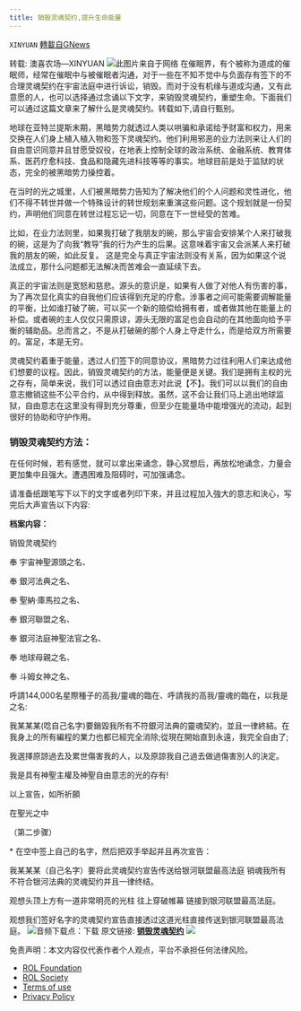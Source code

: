 ```yaml
---
title: 销毁灵魂契约,提升生命能量
---
```

`XINYUAN` [轉載自GNews](https://gnews.org/zh-hans/2149696/)

转载: 澳喜农场—XINYUAN
![](https://assets.gnews.org/wp-content/uploads/2022/03/pentecost-ge1cb92e74_1920-1.jpg)此图片来自于网络 
在催眠界，有个被称为道成的催眠师，经常在催眠中与被催眠者沟通，对于一些在不知不觉中与负面存有签下的不合理灵魂契约在宇宙法庭中进行诉讼，销毁。而对于没有机缘与道成沟通，又有此意愿的人，也可以选择通过念诵以下文字，来销毁灵魂契约，重塑生命。下面我们可以通过这篇文章来了解什么是灵魂契约。转载如下,请自行甄别。

地球在亚特兰提斯末期，黑暗势力就透过人类以哄骗和承诺给予财富和权力，用来交换在人们身上植入植入物和签下灵魂契约。他们利用邪恶的业力法则来让人们的自由意识同意并且甘愿受奴役，在地表上控制全球的政治系统、金融系统、教育体系、医药疗愈科技、食品和隐藏先进科技等等的事实。地球目前是处于监狱的状态，完全的被黑暗势力操控着。

在当时的光之城里，人们被黑暗势力告知为了解决他们的个人问题和灵性进化，他们不得不转世并做一个特殊设计的转世规划来重演这些问题。这个规划就是一份契约，声明他们同意在转世过程忘记一切，同意在下一世经受的苦难。

比如，在业力法则里，如果我打破了我朋友的碗，那么宇宙会安排某个人来打破我的碗，这是为了向我“教导”我的行为产生的后果。这意味着宇宙又会派某人来打破我的朋友的碗，如此反复。 这是完全与真正宇宙法则没有关系，因为如果这个说法成立，那什么问题都无法解决而苦难会一直延续下去。

真正的宇宙法则是宽怒和慈悲。源头的意识是，如果有人做了对他人有伤害的事，为了再次显化真实的自我他们应该得到充足的疗愈。涉事者之间可能需要调解能量的平衡，比如谁打破了碗，可以买一个新的赔偿给拥有者，或者做其他在能量上的补偿。或者碗的主人仅仅只需原谅，源头无限的富足也会自动的在其他面向给予平衡的辅助品。总而言之，不是从打破碗的那个人身上夺走什么，而是给双方所需要的。富足，本是无穷。

灵魂契约着重于能量，透过人们签下的同意协议，黑暗势力过往利用人们来达成他们想要的议程。因此，销毁灵魂契约的方法，能量便是关键。我们是拥有主权的光之存有，简单来说，我们可以透过自由意志对此说【不】。我们可以以我们的自由意志撤销这些不公平合约，从中得到释放。虽然，这不会让我们马上逃出地球监狱，自由意志在这里没有得到充分尊重，但至少在能量场中能增强光的流动，起到很好的协助和守护作用。

### **销毁灵魂契约方法：**

在任何时候，若有感觉，就可以拿出来诵念，静心冥想后，再放松地诵念，力量会更加集中且强大。遭遇困难及阻碍时，可加强诵念。

请准备纸跟笔写下以下的文字或者列印下來，并且过程加入強大的意志和決心，写完后大声宣告以下内容:

**档案内容：**

销毁灵魂契约

奉 宇宙神聖源頭之名、

奉 銀河法典之名、

奉 聖納‧庫馬拉之名、

奉 銀河聯盟之名、

奉 銀河法庭神聖法官之名、

奉 地球母親之名、

奉 斗姆女神之名、

呼請144,000名星際種子的高我/靈魂的臨在、呼請我的高我/靈魂的臨在，以我是之名:

我某某某(唸自己名字)要銷毀我所有不符銀河法典的靈魂契約，並且一律終結。在我身上的所有編程的業力也都已經完全消除;從現在開始直到永遠，我完全自由了;

我選擇原諒過去及累世傷害我的人，以及原諒我自己過去做過傷害別人的決定。

我是具有神聖主權及神聖自由意志的光的存有!

以上宣告，如所祈願

在聖光之中

（第二步骤）

\* 在空中签上自己的名字，然后把双手举起并且再次宣告：

我某某某（自己名字）要将此灵魂契约宣告传送给银河联盟最高法庭 销魂我所有不符合银河法典的灵魂契约并且一律终结。

观想头顶上方有一道非常明亮的光柱 往上穿破帷幕 链接到银河联盟最高法庭。

观想我们签好名字的灵魂契约宣告直接透过这道光柱直接传送到银河联盟最高法庭。
![音频下载点：下载](https://images.squarespace-cdn.com/content/v1/59fc43c564b05f1dcc6e1d5b/1585040731126-DS2QWFZRV9O92KLK4RSX/Sci-milkyway-1085287936-e1583483050168+%282%29.jpg?format=1000w)
原文链接: **[销毁灵魂契约](https://www.lemurialight.com/cn/blogs/multi-dimension-knowledge/soul-contract)**
![](https://assets.gnews.org/wp-content/uploads/2022/03/logo正版澳喜2-4.jpeg)
 

免责声明：本文内容仅代表作者个人观点，平台不承担任何法律风险。

- [ROL Foundation](https://rolfoundation.org/)
- [ROL Society](https://rolsociety.org/)
- [Terms of use](https://gnews.org/terms-of-use-3/)
- [Privacy Policy](https://gnews.org/privacy-policy/)
